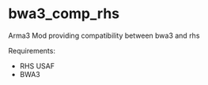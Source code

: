 # bwa3_comp_rhs
Arma3 Mod providing compatibility between bwa3 and rhs

Requirements:
- RHS USAF
- BWA3
